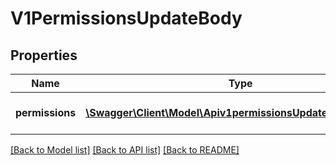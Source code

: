 # V1PermissionsUpdateBody

## Properties
Name | Type | Description | Notes
------------ | ------------- | ------------- | -------------
**permissions** | [**\Swagger\Client\Model\Apiv1permissionsUpdatePermissions[]**](Apiv1permissionsUpdatePermissions.md) | The array of roles to overwrite. | 

[[Back to Model list]](../../README.md#documentation-for-models) [[Back to API list]](../../README.md#documentation-for-api-endpoints) [[Back to README]](../../README.md)

